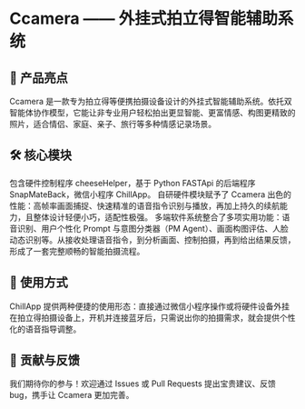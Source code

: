 # Ccamera —— 外挂式拍立得智能辅助系统
## 🌟 产品亮点
Ccamera 是一款专为拍立得等便携拍摄设备设计的外挂式智能辅助系统。依托双智能体协作模型，它能让非专业用户轻松拍出更显智能、更富情感、构图更精致的照片，适合情侣、家庭、亲子、旅行等多种情感记录场景。
## 🛠️ 核心模块
包含硬件控制程序 cheeseHelper，基于 Python FASTApi 的后端程序 SnapMateBack，微信小程序 ChillApp。
自研硬件模块赋予了 Ccamera 出色的性能：高帧率画面捕捉、快速精准的语音指令识别与播放，再加上持久的续航能力，且整体设计轻便小巧，适配性极强。
多端软件系统整合了多项实用功能：语音识别、用户个性化 Prompt 与意图分类器（PM Agent）、画面构图评估、人脸动态识别等。从接收处理语音指令，到分析画面、控制拍摄，再到给出结果反馈，形成了一套完整顺畅的智能拍摄流程。
## 📝 使用方式
ChillApp 提供两种便捷的使用形态：直接通过微信小程序操作或将硬件设备外挂在拍立得拍摄设备上，开机并连接蓝牙后，只需说出你的拍摄需求，就会提供个性化的语音指导调整。
## 🤝 贡献与反馈
我们期待你的参与！欢迎通过 Issues 或 Pull Requests 提出宝贵建议、反馈 bug，携手让 Ccamera 更加完善。

